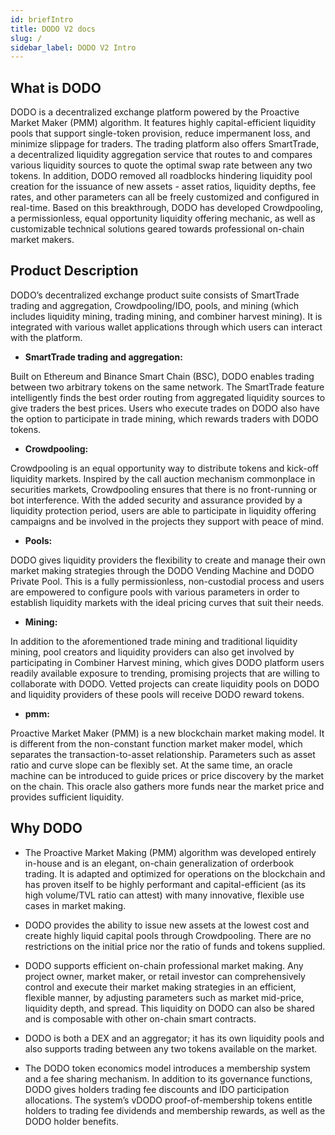 ```yaml
---
id: briefIntro
title: DODO V2 docs
slug: /
sidebar_label: DODO V2 Intro
---
```


## What is DODO

DODO is a decentralized exchange platform powered by the Proactive Market Maker (PMM) algorithm. It features highly capital-efficient liquidity pools that support single-token provision, reduce impermanent loss, and minimize slippage for traders. The trading platform also offers SmartTrade, a decentralized liquidity aggregation service that routes to and compares various liquidity sources to quote the optimal swap rate between any two tokens. In addition, DODO removed all roadblocks hindering liquidity pool creation for the issuance of new assets - asset ratios, liquidity depths, fee rates, and other parameters can all be freely customized and configured in real-time. Based on this breakthrough, DODO has developed Crowdpooling, a permissionless, equal opportunity liquidity offering mechanic, as well as customizable technical solutions geared towards professional on-chain market makers.


## Product Description

DODO’s decentralized exchange product suite consists of SmartTrade trading and aggregation, Crowdpooling/IDO, pools, and mining (which includes liquidity mining, trading mining, and combiner harvest mining). It is integrated with various wallet applications through which users can interact with the platform. 

- **SmartTrade trading and aggregation:**

Built on Ethereum and Binance Smart Chain (BSC), DODO enables trading between two arbitrary tokens on the same network. The SmartTrade feature intelligently finds the best order routing from aggregated liquidity sources to give traders the best prices. Users who execute trades on DODO also have the option to participate in trade mining, which rewards traders with DODO tokens.


- **Crowdpooling:**

Crowdpooling is an equal opportunity way to distribute tokens and kick-off liquidity markets. Inspired by the call auction mechanism commonplace in securities markets, Crowdpooling ensures that there is no front-running or bot interference. With the added security and assurance provided by a liquidity protection period, users are able to participate in liquidity offering campaigns and be involved in the projects they support with peace of mind.

- **Pools:**

DODO gives liquidity providers the flexibility to create  and manage their own market making strategies through the DODO Vending Machine and DODO Private Pool. This is a fully permissionless, non-custodial process and users are empowered to configure pools with various parameters in order to establish liquidity markets with the ideal pricing curves that suit their needs.

- **Mining:**

In addition to the aforementioned trade mining and traditional liquidity mining, pool creators and liquidity providers can also get involved by participating in Combiner Harvest mining, which gives DODO platform users readily available exposure to trending, promising projects that are willing to collaborate with DODO. Vetted projects can create liquidity pools on DODO and liquidity providers of these pools will receive DODO reward tokens.

- **pmm:**

Proactive Market Maker (PMM) is a new blockchain market making model. It is different from the non-constant function market maker model, which separates the transaction-to-asset relationship. Parameters such as asset ratio and curve slope can be flexibly set. At the same time, an oracle machine can be introduced to guide prices or price discovery by the market on the chain. This oracle also gathers more funds near the market price and provides sufficient liquidity.


## Why DODO

- The Proactive Market Making (PMM) algorithm was developed entirely in-house and is an elegant, on-chain generalization of orderbook trading. It is adapted and optimized for operations on the blockchain and has proven itself to be highly performant and capital-efficient (as its high volume/TVL ratio can attest) with many innovative, flexible use cases in market making.

- DODO provides the ability to issue new assets at the lowest cost and create highly liquid capital pools through Crowdpooling. There are no restrictions on the initial price nor the ratio of funds and tokens supplied.

- DODO supports efficient on-chain professional market making. Any project owner, market maker, or retail investor can comprehensively control and execute their market making strategies in an efficient, flexible manner, by adjusting parameters such as market mid-price, liquidity depth, and spread. This liquidity on DODO can also be shared and is composable with other on-chain smart contracts.

- DODO is both a DEX and an aggregator; it has its own liquidity pools and also supports trading between any two tokens available on the market.

- The DODO token economics model introduces a membership system and a fee sharing mechanism. In addition to its governance functions, DODO gives holders trading fee discounts and IDO participation allocations. The system’s vDODO proof-of-membership tokens entitle holders to trading fee dividends and membership rewards, as well as the DODO holder benefits.

